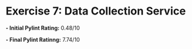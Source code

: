 # Exercise 7: Data Collection Service

**- Initial Pylint Rating:** 0.48/10 

**- Final Pylint Ratinng:** 7.74/10
